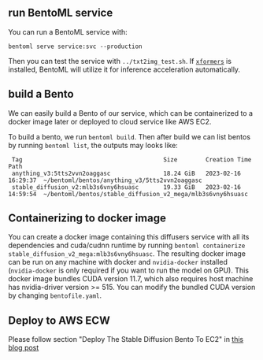 ## run BentoML service

You can run a BentoML service with:

```
bentoml serve service:svc --production
```

Then you can test the service with `../txt2img_test.sh`. If [`xformers`](https://github.com/facebookresearch/xformers) is installed, BentoML will utilize it for inference acceleration automatically.

## build a Bento

We can easily build a Bento of our service, which can be containerized to a docker image later or deployed to cloud service like AWS EC2.

To build a bento, we run `bentoml build`. Then after build we can list bentos by running `bentoml list`, the outputs may looks like:

```
 Tag                                        Size        Creation Time        Path
 anything_v3:5tts2vvn2oaggasc               18.24 GiB   2023-02-16 16:29:37  ~/bentoml/bentos/anything_v3/5tts2vvn2oaggasc
 stable_diffusion_v2:mlb3s6vny6hsuasc       19.33 GiB   2023-02-16 14:59:54  ~/bentoml/bentos/stable_diffusion_v2_mega/mlb3s6vny6hsuasc
 ```

## Containerizing to docker image

You can create a docker image containing this diffusers service with all its dependencies and cuda/cudnn runtime by running `bentoml containerize stable_diffusion_v2_mega:mlb3s6vny6hsuasc`. The resulting docker image can be run on any machine with docker and `nvidia-docker` installed (`nvidia-docker` is only required if you want to run the model on GPU). This docker image bundles CUDA version 11.7, which also requires host machine has nvidia-driver version >= 515. You can modify the bundled CUDA version by changing `bentofile.yaml`.

## Deploy to AWS ECW

Please follow section "Deploy The Stable Diffusion Bento To EC2" in [this blog post](https://modelserving.com/blog/deploying-your-own-stable-diffusion-service-mz9wk)
